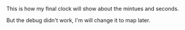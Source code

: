 This is how my final clock will show about the mintues and seconds.

But the debug didn't work, I'm will change it to map later.
